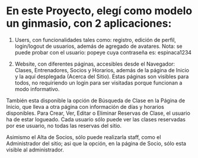 # En este Proyecto, elegí como modelo un ginmasio, con 2 aplicaciones:

1.	Users, con funcionalidades tales como: registro, edición de perfil, login/logout de usuarios, además de agregado de avatares. Nota: se puede probar con el usuario: popeye cuya contraseña es: espinaca1234

2.	Website, con diferentes páginas, accesibles desde el Navegador: Clases, Entrenadores, Socios y Horarios, además de la página de Inicio y la aquí desplegada (Acerca del Sitio). Estas páginas son visibles para todos, no requiriendo un login para ser visitadas porque funcionan a modo informativo.

También esta disponible la opción de Búsqueda de Clase en la Página de Inicio, que lleva a otra página con información de días y horarios disponibles. Para Crear, Ver, Editar o Eliminar Reservas de Clase, el usuario ha de estar logueado. Cada usuario sólo puede ver las clases reservadas por ese usuario, no todas las reservas del sitio.

Asimismo el Alta de Socios, sólo puede realizarla staff, como el Administrador del sitio; asi que la opción, en la página de Socio, sólo esta visible al administrador.

